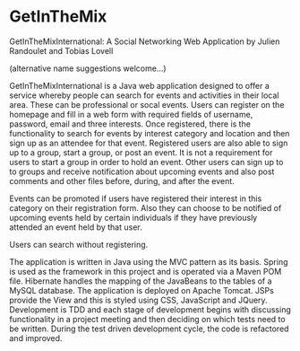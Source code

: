 GetInTheMix
===========
GetInTheMixInternational: A Social Networking Web Application by Julien Randoulet and Tobias Lovell

(alternative name suggestions welcome...)

GetInTheMixInternational is a Java web application designed to offer a service whereby people can search for events and activities in their local area. These can be professional or socal events. Users can register on the homepage and fill in a web form with required fields of username, password, email and three interests. Once registered, there is the functionality to search for events by interest category and location and then sign up as an attendee for that event. Registered users are also able to sign up to a group, start a group, or post an event. It is not a requirement for users to start a group in order to hold an event. Other users can sign up to to groups and receive notification about upcoming events and also post comments and other files before, during, and after the event.

Events can be promoted if users have registered their interest in this category on their registration form. Also they can choose to be notified of upcoming events held by certain individuals if they have previously attended an event held by that user.

Users can search without registering.

The application is written in Java using the MVC pattern as its basis. Spring is used as the framework in this project and is operated via a Maven POM file. Hibernate handles the mapping of the JavaBeans to the tables of a MySQL database. The application is deployed on Apache Tomcat. JSPs provide the View and this is styled using CSS, JavaScript and JQuery. Development is TDD and each stage of development begins with discussing functionality in a project meeting and then deciding on which tests need to be written. During the test driven development cycle, the code is refactored and improved. 
 
